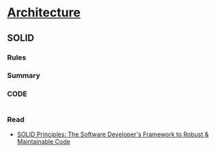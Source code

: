 # [Architecture](README.md)

## SOLID

### Rules

### Summary

### CODE

```
```

### Read
* [SOLID Principles: The Software Developer's Framework to Robust & Maintainable Code](https://khalilstemmler.com/articles/solid-principles/solid-typescript/)